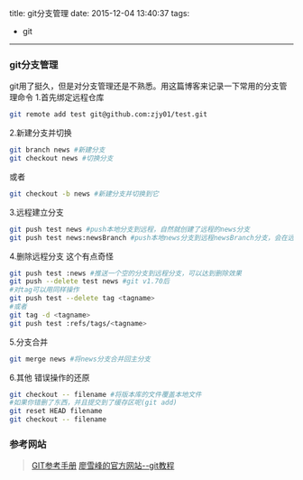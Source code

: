 ﻿title: git分支管理
date: 2015-12-04 13:40:37
tags:
- git
---
### git分支管理
git用了挺久，但是对分支管理还是不熟悉。用这篇博客来记录一下常用的分支管理命令
1.首先绑定远程仓库

```bash
git remote add test git@github.com:zjy01/test.git
```
2.新建分支并切换

```bash
git branch news #新建分支
git checkout news #切换分支
```

或者

```bash
git checkout -b news #新建分支并切换到它
```
3.远程建立分支
```bash
git push test news #push本地分支到远程，自然就创建了远程的news分支
git push test news:newsBranch #push本地news分支到远程newsBranch分支，会在远程新建newsBranch分支
```
4.删除远程分支
这个有点奇怪
```bash
git push test :news #推送一个空的分支到远程分支，可以达到删除效果
git push --delete test news #git v1.70后
#对tag可以用同样操作
git push test --delete tag <tagname>
#或者
git tag -d <tagname>
git push test :refs/tags/<tagname>
```
5.分支合并
```bash
git merge news #将news分支合并回主分支
```

6.其他
错误操作的还原
```bash
git checkout -- filename #将版本库的文件覆盖本地文件
#如果你错删了东西，并且提交到了缓存区呢(git add)
git reset HEAD filename
git checkout -- filename
```
### 参考网站
>[GIT参考手册](http://gitref.org/zh/index.html)
>[廖雪峰的官方网站--git教程](http://www.liaoxuefeng.com/wiki/0013739516305929606dd18361248578c67b8067c8c017b000)